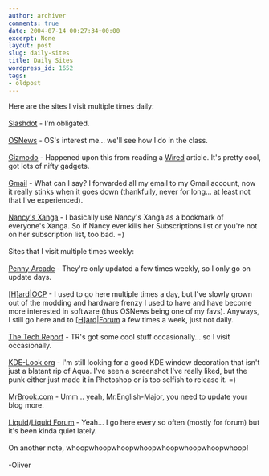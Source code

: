 ```yaml
---
author: archiver
comments: true
date: 2004-07-14 00:27:34+00:00
excerpt: None
layout: post
slug: daily-sites
title: Daily Sites
wordpress_id: 1652
tags:
- oldpost
---
```


Here are the sites I visit multiple times daily:<br /><br /><a href=http://www.slashdot.org>Slashdot</a> - I'm obligated.<br /><br /><a href=http://www.osnews.com>OSNews</a> - OS's interest me... we'll see how I do in the class.<br /><br /><a href=http://www.gizmodo.com>Gizmodo</a> - Happened upon this from reading a <a href=http://www.wired.com>Wired</a> article.  It's pretty cool, got lots of nifty gadgets.<br /><br /><a href=http://www.gmail.com>Gmail</a> - What can I say? I forwarded all my email to my Gmail account, now it really stinks when it goes down (thankfully, never for long... at least not that I've experienced).<br /><br /><a href=http://www.xanga.com/pancy>Nancy's Xanga</a> - I basically use Nancy's Xanga as a bookmark of everyone's Xanga.  So if Nancy ever kills her Subscriptions list or you're not on her subscription list, too bad. =)<br /><br />Sites that I visit multiple times weekly:<br /><br /><a href=http://www.penny-arcade.com>Penny Arcade</a> - They're only updated a few times weekly, so I only go on update days.<br /><br /><a href=http://www.hardocp.com>[H]ard|OCP</a> - I used to go here multiple times a day, but I've slowly grown out of the modding and hardware frenzy I used to have and have become more interested in software (thus OSNews being one of my favs).  Anyways, I still go here and to <a href=http://www.hardforum>[H]ard|Forum</a> a few times a week, just not daily.<br /><br /><a href=http://www.tech-report.com>The Tech Report</a> - TR's got some cool stuff occasionally... so I visit occasionally.<br /><br /><a href=http://www.kde-look.org>KDE-Look.org</a> - I'm still looking for a good KDE window decoration that isn't just a blatant rip of Aqua.  I've seen a screenshot I've really liked, but the punk either just made it in Photoshop or is too selfish to release it. =)<br /><br /><a href=http://www.mrbrook.com>MrBrook.com</a> - Umm... yeah, Mr.English-Major, you need to update your blog more.<br /><br /><a href=http://www.liquid-acc.com>Liquid</a>/<a href=http://www.liquid-acc.com/forums>Liquid Forum</a> - Yeah... I go here every so often (mostly for forum) but it's been kinda quiet lately.<br /><br />On another note, whoopwhoopwhoopwhoopwhoopwhoopwhoopwhoop!<br /><br />-Oliver